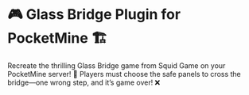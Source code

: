 # 🎮 Glass Bridge Plugin for PocketMine 🏗️ 

Recreate the thrilling Glass Bridge game from Squid Game on your PocketMine server! 🌟 Players must choose the safe panels to cross the bridge—one wrong step, and it’s game over! ❌

